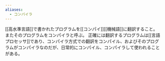 ```yaml
---
aliases:
  - コンパイラ
---
```

[[高水準言語]]で書かれたプログラムを[[コンパイ]][[機械語]]に翻訳すること。またそのプログラムをコンパイラと呼ぶ。
正確には翻訳するプログラムは[[言語プロセッサ]]であり、コンパイラ方式での翻訳をコンパイル、およびそのプログラムがコンパイラなのだが、日常的にコンパイル、コンパイラして使われることがある。